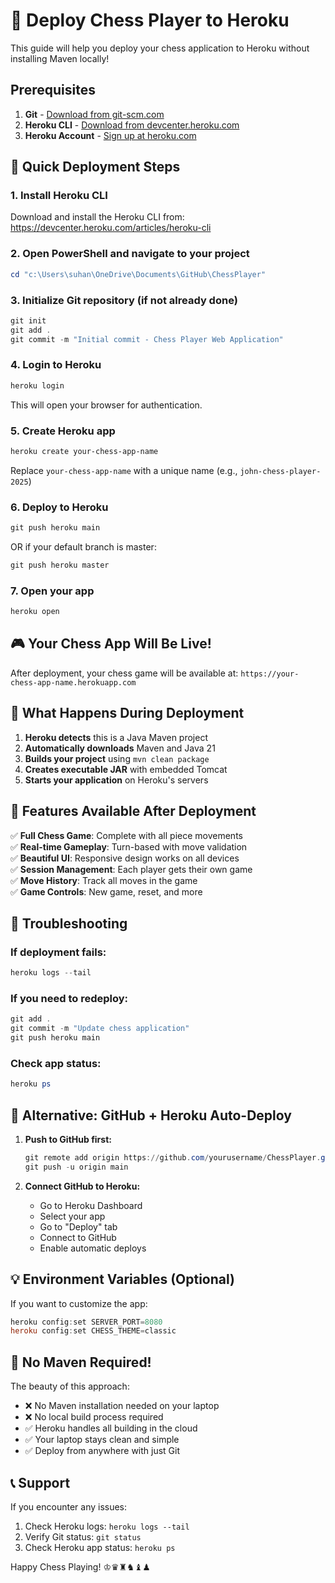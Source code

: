 # 🚀 Deploy Chess Player to Heroku

This guide will help you deploy your chess application to Heroku without installing Maven locally!

## Prerequisites

1. **Git** - [Download from git-scm.com](https://git-scm.com/download/win)
2. **Heroku CLI** - [Download from devcenter.heroku.com](https://devcenter.heroku.com/articles/heroku-cli)
3. **Heroku Account** - [Sign up at heroku.com](https://signup.heroku.com/)

## 🎯 Quick Deployment Steps

### 1. Install Heroku CLI
Download and install the Heroku CLI from: https://devcenter.heroku.com/articles/heroku-cli

### 2. Open PowerShell and navigate to your project
```powershell
cd "c:\Users\suhan\OneDrive\Documents\GitHub\ChessPlayer"
```

### 3. Initialize Git repository (if not already done)
```powershell
git init
git add .
git commit -m "Initial commit - Chess Player Web Application"
```

### 4. Login to Heroku
```powershell
heroku login
```
This will open your browser for authentication.

### 5. Create Heroku app
```powershell
heroku create your-chess-app-name
```
Replace `your-chess-app-name` with a unique name (e.g., `john-chess-player-2025`)

### 6. Deploy to Heroku
```powershell
git push heroku main
```
OR if your default branch is master:
```powershell
git push heroku master
```

### 7. Open your app
```powershell
heroku open
```

## 🎮 Your Chess App Will Be Live!

After deployment, your chess game will be available at:
`https://your-chess-app-name.herokuapp.com`

## 🔧 What Happens During Deployment

1. **Heroku detects** this is a Java Maven project
2. **Automatically downloads** Maven and Java 21
3. **Builds your project** using `mvn clean package`
4. **Creates executable JAR** with embedded Tomcat
5. **Starts your application** on Heroku's servers

## 📱 Features Available After Deployment

✅ **Full Chess Game**: Complete with all piece movements  
✅ **Real-time Gameplay**: Turn-based with move validation  
✅ **Beautiful UI**: Responsive design works on all devices  
✅ **Session Management**: Each player gets their own game  
✅ **Move History**: Track all moves in the game  
✅ **Game Controls**: New game, reset, and more  

## 🐛 Troubleshooting

### If deployment fails:
```powershell
heroku logs --tail
```

### If you need to redeploy:
```powershell
git add .
git commit -m "Update chess application"
git push heroku main
```

### Check app status:
```powershell
heroku ps
```

## 🌟 Alternative: GitHub + Heroku Auto-Deploy

1. **Push to GitHub first:**
   ```powershell
   git remote add origin https://github.com/yourusername/ChessPlayer.git
   git push -u origin main
   ```

2. **Connect GitHub to Heroku:**
   - Go to Heroku Dashboard
   - Select your app
   - Go to "Deploy" tab
   - Connect to GitHub
   - Enable automatic deploys

## 💡 Environment Variables (Optional)

If you want to customize the app:
```powershell
heroku config:set SERVER_PORT=8080
heroku config:set CHESS_THEME=classic
```

## 🎯 No Maven Required!

The beauty of this approach:
- ❌ No Maven installation needed on your laptop
- ❌ No local build process required  
- ✅ Heroku handles all building in the cloud
- ✅ Your laptop stays clean and simple
- ✅ Deploy from anywhere with just Git

## 📞 Support

If you encounter any issues:
1. Check Heroku logs: `heroku logs --tail`
2. Verify Git status: `git status`
3. Check Heroku app status: `heroku ps`

Happy Chess Playing! ♔♛♜♞♝♟
